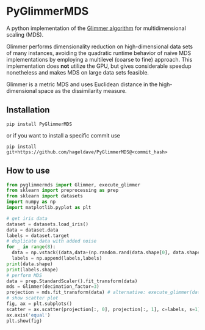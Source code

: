 # PyGlimmerMDS
A python implementation of the [Glimmer algorithm](https://doi.org/10.1109/TVCG.2008.85) for multidimensional scaling (MDS).

Glimmer performs dimensionality reduction on high-dimensional data sets of many instances, 
avoiding the quadratic runtime behavior of naive MDS implementations by employing a multilevel (coarse to fine) approach.
This implementation does **not** utilize the GPU, but gives considerable speedup nonetheless and makes MDS on large data
sets feasible.

Glimmer is a metric MDS and uses Euclidean distance in the high-dimensional space as the dissimilarity measure.


## Installation
```
pip install PyGlimmerMDS
```
or if you want to install a specific commit use
```
pip install git+https://github.com/hageldave/PyGlimmerMDS@<commit_hash>
```

## How to use
```python
from pyglimmermds import Glimmer, execute_glimmer
from sklearn import preprocessing as prep
from sklearn import datasets
import numpy as np
import matplotlib.pyplot as plt

# get iris data
dataset = datasets.load_iris()
data = dataset.data
labels = dataset.target
# duplicate data with added noise
for _ in range(8):
  data = np.vstack((data,data+(np.random.rand(data.shape[0], data.shape[1])*0.2-.1)))
  labels = np.append(labels,labels)
print(data.shape)
print(labels.shape)
# perform MDS
data = prep.StandardScaler().fit_transform(data)
mds = Glimmer(decimation_factor=3)
projection = mds.fit_transform(data) # alternative: execute_glimmer(data)
# show scatter plot
fig, ax = plt.subplots()
scatter = ax.scatter(projection[:, 0], projection[:, 1], c=labels, s=1)
ax.axis('equal')
plt.show(fig)
```
